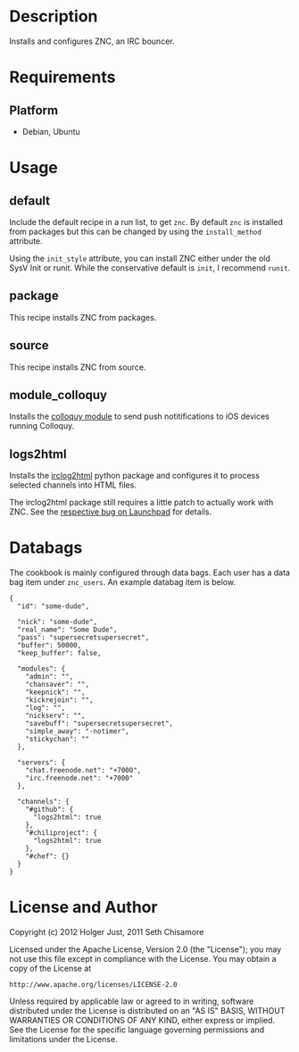# Description

Installs and configures ZNC, an IRC bouncer.

# Requirements


## Platform

* Debian, Ubuntu

# Usage

## default

Include the default recipe in a run list, to get `znc`.  By default `znc` is installed from packages but this can be changed by using the `install_method` attribute.

Using the `init_style` attribute, you can install ZNC either under the old SysV Init or runit. While the conservative default is `init`, I recommend `runit`.

## package

This recipe installs ZNC from packages.

## source

This recipe installs ZNC from source.

## module_colloquy

Installs the [colloquy module](http://wiki.znc.in/Colloquy) to send push notitifications to iOS devices running Colloquy.

## logs2html

Installs the [irclog2html](http://mg.pov.lt/irclog2html/) python package and configures it to process selected channels into HTML files.

The irclog2html package still requires a little patch to actually work with ZNC. See the [respective bug on Launchpad](https://bugs.launchpad.net/irclog2html/+bug/1031642) for details.

# Databags

The cookbook is mainly configured through data bags. Each user has a data bag item under `znc_users`. An example databag item is below.

    {
      "id": "some-dude",

      "nick": "some-dude",
      "real_name": "Some Dude",
      "pass": "supersecretsupersecret",
      "buffer": 50000,
      "keep_buffer": false,

      "modules": {
        "admin": "",
        "chansaver": "",
        "keepnick": "",
        "kickrejoin": "",
        "log": "",
        "nickserv": "",
        "savebuff": "supersecretsupersecret",
        "simple_away": "-notimer",
        "stickychan": ""
      },

      "servers": {
        "chat.freenode.net": "+7000",
        "irc.freenode.net": "+7000"
      },

      "channels": {
        "#github": {
          "logs2html": true
        },
        "#chiliproject": {
          "logs2html": true
        },
        "#chef": {}
      }
    }


# License and Author

Copyright (c) 2012 Holger Just, 2011 Seth Chisamore

Licensed under the Apache License, Version 2.0 (the "License");
you may not use this file except in compliance with the License.
You may obtain a copy of the License at

    http://www.apache.org/licenses/LICENSE-2.0

Unless required by applicable law or agreed to in writing, software
distributed under the License is distributed on an "AS IS" BASIS,
WITHOUT WARRANTIES OR CONDITIONS OF ANY KIND, either express or implied.
See the License for the specific language governing permissions and
limitations under the License.
